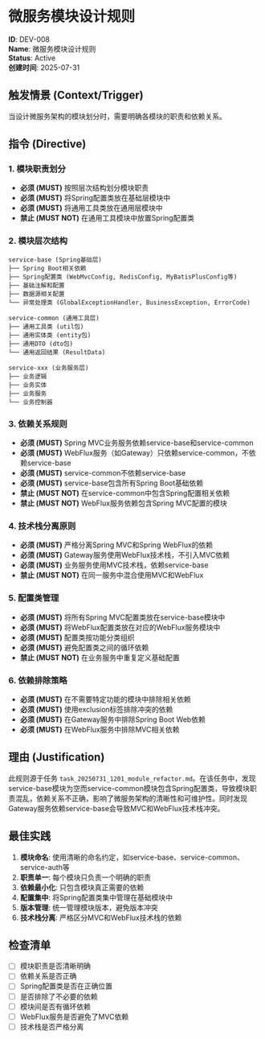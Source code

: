 # 微服务模块设计规则

**ID**: DEV-008  
**Name**: 微服务模块设计规则  
**Status**: Active  
**创建时间**: 2025-07-31  

## 触发情景 (Context/Trigger)
当设计微服务架构的模块划分时，需要明确各模块的职责和依赖关系。

## 指令 (Directive)

### 1. 模块职责划分
- **必须 (MUST)** 按照层次结构划分模块职责
- **必须 (MUST)** 将Spring配置类放在基础层模块中
- **必须 (MUST)** 将通用工具类放在通用层模块中
- **禁止 (MUST NOT)** 在通用工具模块中放置Spring配置类

### 2. 模块层次结构
```
service-base (Spring基础层)
├── Spring Boot相关依赖
├── Spring配置类 (WebMvcConfig, RedisConfig, MyBatisPlusConfig等)
├── 基础注解和配置
├── 数据源相关配置
└── 异常处理类 (GlobalExceptionHandler, BusinessException, ErrorCode)

service-common (通用工具层)
├── 通用工具类 (util包)
├── 通用实体类 (entity包)
├── 通用DTO (dto包)
└── 通用返回结果 (ResultData)

service-xxx (业务服务层)
├── 业务逻辑
├── 业务实体
├── 业务服务
└── 业务控制器
```

### 3. 依赖关系规则
- **必须 (MUST)** Spring MVC业务服务依赖service-base和service-common
- **必须 (MUST)** WebFlux服务（如Gateway）只依赖service-common，不依赖service-base
- **必须 (MUST)** service-common不依赖service-base
- **必须 (MUST)** service-base包含所有Spring Boot基础依赖
- **禁止 (MUST NOT)** 在service-common中包含Spring配置相关依赖
- **禁止 (MUST NOT)** WebFlux服务依赖包含Spring MVC配置的模块

### 4. 技术栈分离原则
- **必须 (MUST)** 严格分离Spring MVC和Spring WebFlux的依赖
- **必须 (MUST)** Gateway服务使用WebFlux技术栈，不引入MVC依赖
- **必须 (MUST)** 业务服务使用MVC技术栈，依赖service-base
- **禁止 (MUST NOT)** 在同一服务中混合使用MVC和WebFlux

### 5. 配置类管理
- **必须 (MUST)** 将所有Spring MVC配置类放在service-base模块中
- **必须 (MUST)** 将WebFlux配置类放在对应的WebFlux服务模块中
- **必须 (MUST)** 配置类按功能分类组织
- **必须 (MUST)** 避免配置类之间的循环依赖
- **禁止 (MUST NOT)** 在业务服务中重复定义基础配置

### 6. 依赖排除策略
- **必须 (MUST)** 在不需要特定功能的模块中排除相关依赖
- **必须 (MUST)** 使用exclusion标签排除冲突的依赖
- **必须 (MUST)** 在Gateway服务中排除Spring Boot Web依赖
- **必须 (MUST)** 在WebFlux服务中排除MVC相关依赖

## 理由 (Justification)
此规则源于任务 `task_20250731_1201_module_refactor.md`。在该任务中，发现service-base模块为空而service-common模块包含Spring配置类，导致模块职责混乱，依赖关系不正确，影响了微服务架构的清晰性和可维护性。同时发现Gateway服务依赖service-base会导致MVC和WebFlux技术栈冲突。

## 最佳实践
1. **模块命名**: 使用清晰的命名约定，如service-base、service-common、service-auth等
2. **职责单一**: 每个模块只负责一个明确的职责
3. **依赖最小化**: 只包含模块真正需要的依赖
4. **配置集中**: 将Spring配置类集中管理在基础模块中
5. **版本管理**: 统一管理模块版本，避免版本冲突
6. **技术栈分离**: 严格区分MVC和WebFlux技术栈的依赖

## 检查清单
- [ ] 模块职责是否清晰明确
- [ ] 依赖关系是否正确
- [ ] Spring配置类是否在正确位置
- [ ] 是否排除了不必要的依赖
- [ ] 模块间是否有循环依赖
- [ ] WebFlux服务是否避免了MVC依赖
- [ ] 技术栈是否严格分离 